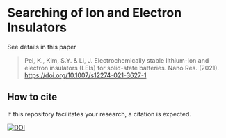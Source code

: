 # Searching of Ion and Electron Insulators
See details in this paper

> Pei, K., Kim, S.Y. & Li, J. Electrochemically stable lithium-ion and electron insulators (LEIs) for solid-state batteries. Nano Res. (2021). https://doi.org/10.1007/s12274-021-3627-1

## How to cite
If this repository facilitates your research, a citation is expected.

[![DOI](https://zenodo.org/badge/DOI/10.5281/zenodo.4548804.svg)](https://doi.org/10.5281/zenodo.4548804)